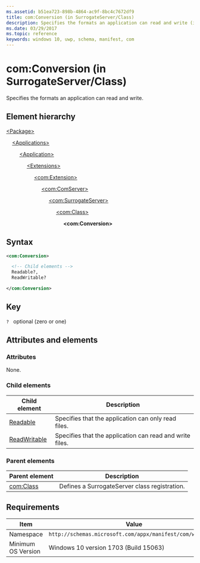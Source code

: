 ```yaml
---
ms.assetid: b51ea723-898b-4864-ac9f-8bc4c7672df9
title: com:Conversion (in SurrogateServer/Class)
description: Specifies the formats an application can read and write (in SurrogateServer/Class).
ms.date: 03/29/2017
ms.topic: reference
keywords: windows 10, uwp, schema, manifest, com
---
```


# com:Conversion (in SurrogateServer/Class)

Specifies the formats an application can read and write.

## Element hierarchy

[\<Package\>](element-package.md)

&nbsp;&nbsp;&nbsp;&nbsp;[\<Applications\>](element-applications.md)

&nbsp;&nbsp;&nbsp;&nbsp; &nbsp;&nbsp;&nbsp;&nbsp;[\<Application\>](element-application.md)

&nbsp;&nbsp;&nbsp;&nbsp; &nbsp;&nbsp;&nbsp;&nbsp; &nbsp;&nbsp;&nbsp;&nbsp;[\<Extensions\>](element-1-extensions.md)

&nbsp;&nbsp;&nbsp;&nbsp; &nbsp;&nbsp;&nbsp;&nbsp; &nbsp;&nbsp;&nbsp;&nbsp; &nbsp;&nbsp;&nbsp;&nbsp;[\<com:Extension\>](element-com-extension.md)

&nbsp;&nbsp;&nbsp;&nbsp; &nbsp;&nbsp;&nbsp;&nbsp; &nbsp;&nbsp;&nbsp;&nbsp; &nbsp;&nbsp;&nbsp;&nbsp; &nbsp;&nbsp;&nbsp;&nbsp;[\<com:ComServer\>](element-com-comserver.md)

&nbsp;&nbsp;&nbsp;&nbsp; &nbsp;&nbsp;&nbsp;&nbsp; &nbsp;&nbsp;&nbsp;&nbsp; &nbsp;&nbsp;&nbsp;&nbsp; &nbsp;&nbsp;&nbsp;&nbsp; &nbsp;&nbsp;&nbsp;&nbsp;[\<com:SurrogateServer\>](element-com-surrogateserver.md)

&nbsp;&nbsp;&nbsp;&nbsp; &nbsp;&nbsp;&nbsp;&nbsp; &nbsp;&nbsp;&nbsp;&nbsp; &nbsp;&nbsp;&nbsp;&nbsp; &nbsp;&nbsp;&nbsp;&nbsp; &nbsp;&nbsp;&nbsp;&nbsp; &nbsp;&nbsp;&nbsp;&nbsp;[\<com:Class\>](element-com-surrogateserver-class.md)

&nbsp;&nbsp;&nbsp;&nbsp; &nbsp;&nbsp;&nbsp;&nbsp; &nbsp;&nbsp;&nbsp;&nbsp; &nbsp;&nbsp;&nbsp;&nbsp; &nbsp;&nbsp;&nbsp;&nbsp; &nbsp;&nbsp;&nbsp;&nbsp; &nbsp;&nbsp;&nbsp;&nbsp; &nbsp;&nbsp;&nbsp;&nbsp;**\<com:Conversion\>**

## Syntax

```xml
<com:Conversion>

  <!-- Child elements -->
  Readable?,
  ReadWritable?

</com:Conversion>
```

## Key

`?`    optional (zero or one)

## Attributes and elements

### Attributes

None.

### Child elements

| Child element | Description |
|-|-|
| [Readable](element-com-surrogate-readable.md) | Specifies that the application can only read files. |
| [ReadWritable](element-com-surrogate-readwritable.md) | Specifies that the application can read and write files. |

### Parent elements

| Parent element | Description |
|-|-|
| [com:Class](element-com-surrogateserver-class.md) | Defines a SurrogateServer class registration. |

## Requirements

| Item  | Value  |
|--|--|
| Namespace | `http://schemas.microsoft.com/appx/manifest/com/windows10` |
| Minimum OS Version | Windows 10 version 1703 (Build 15063) |
